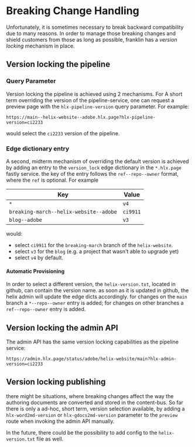 # Breaking Change Handling

Unfortunately, it is sometimes necessary to break backward compatibility due to many reasons.
In order to manage those breaking changes and shield customers from those as long as possible,
franklin has a _version locking_ mechanism in place.

## Version locking the pipeline

### Query Parameter

Version locking the pipeline is achieved using 2 mechanisms. For A short term overriding the
version of the pipeline-service, one can request a preview page with the `hlx-pipeline-version`
query parameter. For example:

```
https://main--helix-website--adobe.hlx.page?hlx-pipeline-version=ci2233
```

would select the `ci2233` version of the pipeline.  

### Edge dictionary entry

A second, midterm mechanism of overriding the default version is achieved by adding an entry to the
`version_lock` edge dictionary in the `*.hlx.page` fastly service. the key of the entry follows the
`ref--repo--owner` format, where the `ref` is optional. For example


| Key                                    | Value    |
|----------------------------------------|----------|
| `*`                                    | `v4`     |
| `breaking-march--helix-website--adobe` | `ci9911` |
| `blog--adobe`                          | `v3`     |

would:
- select `ci9911` for the `breaking-march` branch of the `helix-website`.
- select `v3` for the `blog` (e.g. a project that wasn't able to upgrade yet)
- select `v4` by default.

#### Automatic Provisioning

In order to select a different version, the `helix-version.txt`, located in github, can contain the version name.
as soon as it is updated in github, the helix admin will update the edge dicts accordingly. for changes on the `main` branch
a `*--repo--owner` entry is added; for changes on other branches a `ref--repo--owner` entry is added.

## Version locking the admin API

The admin API has the same version locking capabilities as the pipeline service:

```
https://admin.hlx.page/status/adobe/helix-website/main?hlx-admin-version=ci2233
```

## Version locking publishing

there might be situations, where breaking changes affect the way the authoring documents are converted and stored in the content-bus.
So far there is only a ad-hoc, short term, version selection available, by adding a `hlx-word2md-version` or `hlx-gdocs2md-version`
parameter to the `preview` route when invoking the admin API manually.

In the future, there could be the possibility to add config to the `helix-version.txt` file as well.


